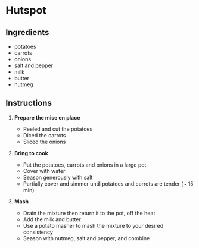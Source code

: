 # Hutspot


## Ingredients

- potatoes
- carrots
- onions
- salt and pepper
- milk
- butter
- nutmeg


## Instructions

1. **Prepare the mise en place**
   - Peeled and cut the potatoes
   - Diced the carrots
   - Sliced the onions

2. **Bring to cook**
   - Put the potatoes, carrots and onions in a large pot
   - Cover with water
   - Season generously with salt
   - Partially cover and simmer until potatoes and carrots are tender (~ 15 min)

3. **Mash**
   - Drain the mixture then return it to the pot, off the heat
   - Add the milk and butter
   - Use a potato masher to mash the mixture to your desired consistency
   - Season with nutmeg, salt and pepper, and combine
